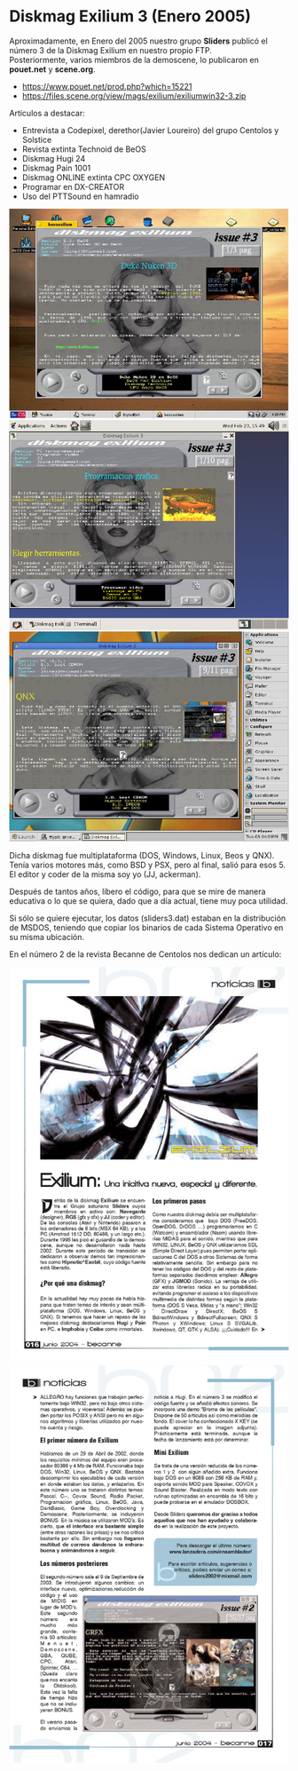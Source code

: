 # Diskmag Exilium 3 (Enero 2005)

Aproximadamente, en Enero del 2005 nuestro grupo <b>Sliders</b> publicó el número 3 de la Diskmag Exilium en nuestro propio FTP.<br>
Posteriormente, varios miembros de la demoscene, lo publicaron en <b>pouet.net</b> y <b>scene.org</b>.

<ul>
 <li><a href='https://www.pouet.net/prod.php?which=15221'>https://www.pouet.net/prod.php?which=15221</a></li>  
 <li><a href='https://files.scene.org/view/mags/exilium/exiliumwin32-3.zip'>https://files.scene.org/view/mags/exilium/exiliumwin32-3.zip</a></li>
</ul>  

Artículos a destacar:
<ul>
 <li>Entrevista a Codepixel, derethor(Javier Loureiro) del grupo Centolos y Solstice</li>
 <li>Revista extinta Technoid de BeOS</li>
 <li>Diskmag Hugi 24</li>
 <li>Diskmag Pain 1001</li>
 <li>Diskmag ONLINE extinta CPC OXYGEN</li>
 <li>Programar en DX-CREATOR</li>
 <li>Uso del PTTSound en hamradio</li>
</ul>

<center><img src='preview/beos.jpg'></center>
<center><img src='preview/linux.png'></center>
<center><img src='preview/QNX.JPG'></center>

Dicha diskmag fue multiplataforma (DOS, Windows, Linux, Beos y QNX). Tenía varios motores más, como BSD y PSX, pero al final, salió para esos 5.<br>
El editor y coder de la misma soy yo (JJ, ackerman).<br>

Después de tantos años, libero el código, para que se mire de manera educativa o lo que se quiera, dado que a día actual, tiene muy poca utilidad.<br>

Si sólo se quiere ejecutar, los datos (sliders3.dat) estaban en la distribución de MSDOS, teniendo que copiar los binarios de cada Sistema Operativo en su misma ubicación.<br>

En el número 2 de la revista Becanne de Centolos nos dedican un artículo:
<center><img src='preview/becanne02pag016.jpg'></center>
<center><img src='preview/becanne02pag017.jpg'></center>
